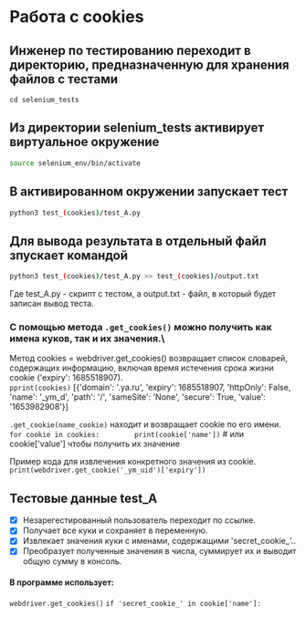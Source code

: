 # Работа с cookies

## Инженер по тестированию переходит в директорию, предназначенную для хранения файлов с тестами
```
cd selenium_tests
```
## Из директории selenium_tests активирует виртуальное окружение
```sh
source selenium_env/bin/activate
```
## В активированном окружении запускает тест 
```sh
python3 test_(cookies)/test_A.py
```
## Для вывода результата в отдельный файл зпускает командой 
```sh
python3 test_(cookies)/test_A.py >> test_(cookies)/output.txt
```
Где test_A.py -  скрипт с тестом, а output.txt - файл, в который будет записан вывод теста.

### С помощью метода ```.get_cookies()``` можно получить как имена куков, так и их значения.\
Метод cookies = webdriver.get_cookies() возвращает список словарей, содержащих информацию, включая время истечения срока жизни cookie ('expiry': 1685518907).\
```pprint(cookies)```
[{'domain': '.ya.ru',
  'expiry': 1685518907,
  'httpOnly': False,
  'name': '_ym_d',
  'path': '/',
  'sameSite': 'None',
  'secure': True,
  'value': '1653982908'}]

```.get_cookie(name_cookie)```
находит и возвращает cookie по его имени.\
```for cookie in cookies:```
```        print(cookie['name'])``` # или cookie['value'] чтобы получить их значение

Пример кода для извлечения конкретного значения из cookie.\
```print(webdriver.get_cookie('_ym_uid')['expiry'])```

## Тестовые данные test_A
- [x] Незарегестированный пользователь переходит по ссылке.
- [x] Получает все куки и сохраняет в переменную.
- [x] Извлекает значения куки с именами, содержащими 'secret_cookie_'..
- [x] Преобразует полученные значения в числа, суммирует их и выводит общую сумму в консоль.

#### В программе использует: 
```webdriver.get_cookies()```
```if 'secret_cookie_' in cookie['name']:```